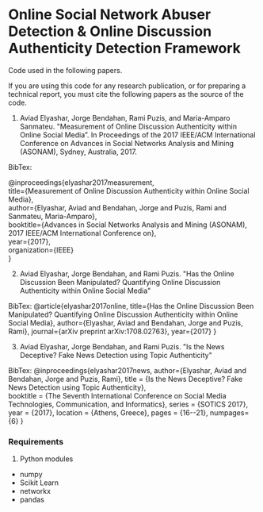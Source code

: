 # Online Social Network Abuser Detection & Online Discussion Authenticity Detection Framework
Code used in the following papers.

If you are using this code for any research publication, or for preparing a technical report, you must cite the following papers as the source of the code.

1. Aviad Elyashar, Jorge Bendahan, Rami Puzis, and Maria-Amparo Sanmateu. "Measurement of Online Discussion Authenticity within Online Social Media”. In Proceedings of the 2017 IEEE/ACM International Conference on Advances in Social Networks Analysis and Mining (ASONAM), Sydney, Australia, 2017.

BibTex:

@inproceedings{elyashar2017measurement,   
  title={Measurement of Online Discussion Authenticity within Online Social Media},   
  author={Elyashar, Aviad and Bendahan, Jorge and Puzis, Rami and Sanmateu, Maria-Amparo},   
  booktitle={Advances in Social Networks Analysis and Mining (ASONAM), 2017 IEEE/ACM International Conference on},    
  year={2017},   
  organization={IEEE}   
}

2. Aviad Elyashar, Jorge Bendahan, and Rami Puzis. "Has the Online Discussion Been Manipulated? Quantifying Online Discussion Authenticity within Online Social Media"

BibTex:
@article{elyashar2017online,
  title={Has the Online Discussion Been Manipulated? Quantifying Online Discussion Authenticity within Online Social Media},
  author={Elyashar, Aviad and Bendahan, Jorge and Puzis, Rami},
  journal={arXiv preprint arXiv:1708.02763},
  year={2017}
}

3. Aviad Elyashar, Jorge Bendahan, and Rami Puzis. "Is the News Deceptive? Fake News Detection using Topic Authenticity"

BibTex:
@inproceedings{elyashar2017news,
 author={Elyashar, Aviad and Bendahan, Jorge and Puzis, Rami},
 title     = {Is the News Deceptive? Fake News Detection using Topic Authenticity},  
 booktitle = {The Seventh International Conference on Social Media Technologies, Communication, and Informatics},
 series = {SOTICS 2017},
 year = {2017},
 location = {Athens, Greece},
 pages     = {16--21},
 numpages={6}
 }

### Requirements
1. Python modules
  * numpy
  * Scikit Learn
  * networkx
  * pandas
